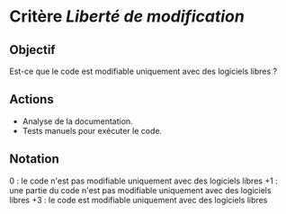 # Critère *Liberté de modification*

## Objectif
Est-ce que le code est modifiable uniquement avec des logiciels libres ?

## Actions
- Analyse de la documentation.
- Tests manuels pour exécuter le code. 

## Notation
0 : le code n'est pas modifiable uniquement avec des logiciels libres
+1 : une partie du code n'est pas modifiable uniquement avec des logiciels libres
+3 : le code est modifiable uniquement avec des logiciels libres